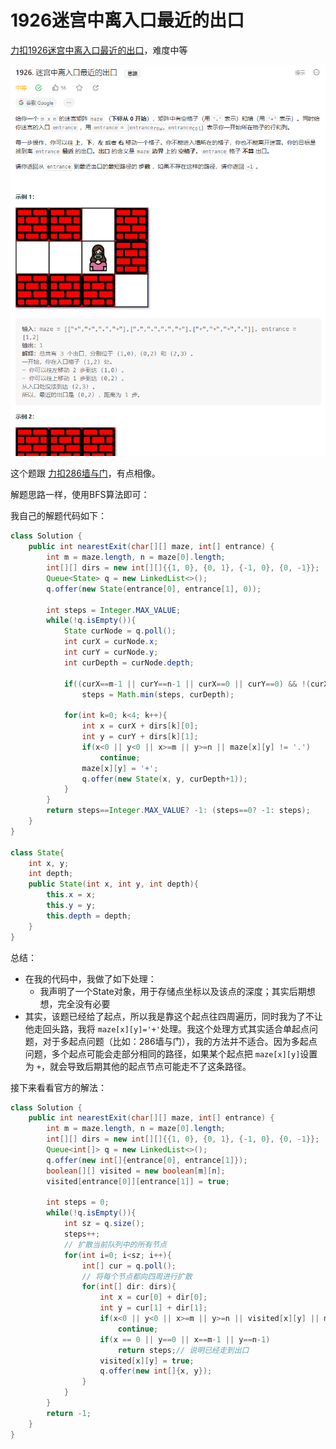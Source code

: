 # 1926迷宫中离入口最近的出口

[力扣1926迷宫中离入口最近的出口](https://leetcode.cn/problems/nearest-exit-from-entrance-in-maze/description/)，难度中等

![image-20230801225223332](https://raw.githubusercontent.com/lqyspace/mypic/master/PicBed/202308012252418.png)

这个题跟 [力扣286墙与门](https://leetcode.cn/problems/walls-and-gates/description/?show=1)，有点相像。

解题思路一样，使用BFS算法即可：

我自己的解题代码如下：

```java
class Solution {
    public int nearestExit(char[][] maze, int[] entrance) {
        int m = maze.length, n = maze[0].length;
        int[][] dirs = new int[][]{{1, 0}, {0, 1}, {-1, 0}, {0, -1}};
        Queue<State> q = new LinkedList<>();
        q.offer(new State(entrance[0], entrance[1], 0));

        int steps = Integer.MAX_VALUE;
        while(!q.isEmpty()){
            State curNode = q.poll();
            int curX = curNode.x;
            int curY = curNode.y;
            int curDepth = curNode.depth;

            if((curX==m-1 || curY==n-1 || curX==0 || curY==0) && !(curX==entrance[0] && curY==entrance[1]))
                steps = Math.min(steps, curDepth);

            for(int k=0; k<4; k++){
                int x = curX + dirs[k][0];
                int y = curY + dirs[k][1];
                if(x<0 || y<0 || x>=m || y>=n || maze[x][y] != '.')
                    continue;
                maze[x][y] = '+';
                q.offer(new State(x, y, curDepth+1));
            }
        }
        return steps==Integer.MAX_VALUE? -1: (steps==0? -1: steps);
    }
}

class State{
    int x, y;
    int depth;
    public State(int x, int y, int depth){
        this.x = x;
        this.y = y;
        this.depth = depth;
    }
}
```

总结：

- 在我的代码中，我做了如下处理：
  - 我声明了一个State对象，用于存储点坐标以及该点的深度；其实后期想想，完全没有必要
- 其实，该题已经给了起点，所以我是靠这个起点往四周遍历，同时我为了不让他走回头路，我将 `maze[x][y]='+'`处理。我这个处理方式其实适合单起点问题，对于多起点问题（比如：286墙与门），我的方法并不适合。因为多起点问题，多个起点可能会走部分相同的路径，如果某个起点把 `maze[x][y]`设置为 `+`，就会导致后期其他的起点节点可能走不了这条路径。



接下来看看官方的解法：

```java
class Solution {
    public int nearestExit(char[][] maze, int[] entrance) {
        int m = maze.length, n = maze[0].length;
        int[][] dirs = new int[][]{{1, 0}, {0, 1}, {-1, 0}, {0, -1}};
        Queue<int[]> q = new LinkedList<>();
        q.offer(new int[]{entrance[0], entrance[1]});
        boolean[][] visited = new boolean[m][n];
		visited[entrance[0]][entrance[1]] = true;
        
        int steps = 0;
        while(!q.isEmpty()){
            int sz = q.size();
            steps++;
			// 扩散当前队列中的所有节点
            for(int i=0; i<sz; i++){
                int[] cur = q.poll();
                // 将每个节点都向四周进行扩散
                for(int[] dir: dirs){
                    int x = cur[0] + dir[0];
                    int y = cur[1] + dir[1];
                    if(x<0 || y<0 || x>=m || y>=n || visited[x][y] || maze[x][y] == '+')
                        continue;
                    if(x == 0 || y==0 || x==m-1 || y==n-1)
                        return steps;// 说明已经走到出口
                    visited[x][y] = true;
                    q.offer(new int[]{x, y});
                }
            }
        }
        return -1;
    }
}
```

